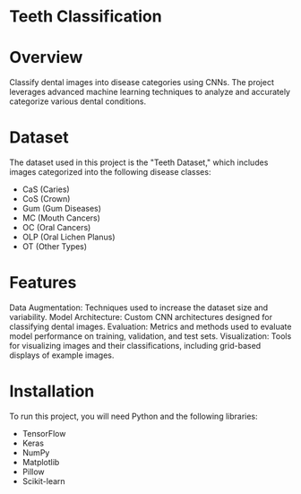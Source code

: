 # Teeth Classification
# Overview
Classify dental images into disease categories using CNNs. The project leverages advanced machine learning techniques to analyze and accurately categorize various dental conditions.

# Dataset
The dataset used in this project is the "Teeth Dataset," which includes images categorized into the following disease classes:

- CaS (Caries)
- CoS (Crown)
- Gum (Gum Diseases)
- MC (Mouth Cancers)
- OC (Oral Cancers)
- OLP (Oral Lichen Planus)
- OT (Other Types)

# Features
Data Augmentation: Techniques used to increase the dataset size and variability.
Model Architecture: Custom CNN architectures designed for classifying dental images.
Evaluation: Metrics and methods used to evaluate model performance on training, validation, and test sets.
Visualization: Tools for visualizing images and their classifications, including grid-based displays of example images.

# Installation
To run this project, you will need Python and the following libraries:

- TensorFlow
- Keras
- NumPy
- Matplotlib
- Pillow
- Scikit-learn
